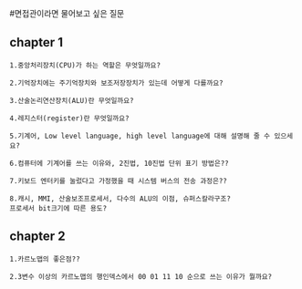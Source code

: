 #면접관이라면 물어보고 싶은 질문

## chapter 1
```
1.중앙처리장치(CPU)가 하는 역할은 무엇일까요?
```

```
2.기억장치에는 주기억장치와 보조저장장치가 있는데 어떻게 다를까요?
```

```
3.산술논리연산장치(ALU)란 무엇일까요?
```

```
4.레지스터(register)란 무엇일까요?
```

```
5.기계어, Low level language, high level language에 대해 설명해 줄 수 있으세요?
```

```
6.컴퓨터에 기계어를 쓰는 이유와, 2진법, 10진법 단위 표기 방법은??
```

```
7.키보드 엔터키를 눌렀다고 가정했을 때 시스템 버스의 전송 과정은??
```

```
8.캐시, MMI, 산술보조프로세서, 다수의 ALU의 이점, 슈퍼스칼라구조?
프로세서 bit크기에 따른 용도?
```

## chapter 2
```
1.카르노맵의 좋은점??
```

```
2.3변수 이상의 카르노맵의 행인덱스에서 00 01 11 10 순으로 쓰는 이유가 뭘까요? 
```
